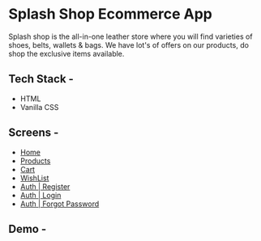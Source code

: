 # Splash Shop Ecommerce App

Splash shop is the all-in-one leather store where you will find varieties of shoes, belts, wallets & bags. We have lot's of offers on our products, do shop the exclusive items available.

## Tech Stack -

- HTML
- Vanilla CSS

## Screens -

- [Home](https://splash-shop.netlify.app/)
- [Products](https://splash-shop.netlify.app/screens/products/productlisting)
- [Cart](https://splash-shop.netlify.app/screens/cart/cart)
- [WishList](https://splash-shop.netlify.app/screens/wishlist/wishlist)
- [Auth | Register](https://splash-shop.netlify.app/screens/auth/register)
- [Auth | Login](https://splash-shop.netlify.app/screens/auth/login)
- [Auth | Forgot Password](https://splash-shop.netlify.app/screens/auth/forgotpassword)

## Demo -
